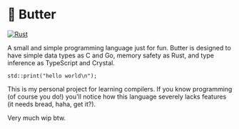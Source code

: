 # 🧈 Butter

[![Rust](https://github.com/neverRare/butter/workflows/Rust/badge.svg)](https://github.com/neverRare/butter/actions?query=workflow%3ARust)

A small and simple programming language just for fun. Butter is designed to have simple data types as C and Go, memory safety as Rust, and type inference as TypeScript and Crystal.

```butter
std::print("hello world\n");
```

This is my personal project for learning compilers. If you know programming (of course you do!) you'll notice how this language severely lacks features (it needs bread, haha, get it?).

Very much wip btw.
